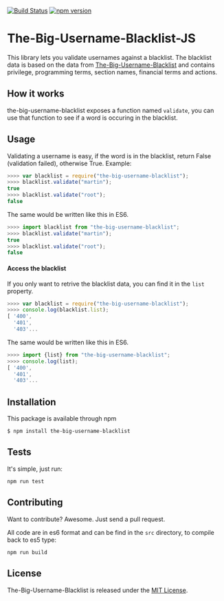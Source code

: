 [![Build Status](https://travis-ci.org/marteinn/The-Big-Username-Blacklist-JS.svg?branch=master)](https://travis-ci.org/marteinn/the-big-username-blacklist-js)
[![npm version](https://badge.fury.io/js/the-big-username-blacklist.svg)](https://badge.fury.io/js/the-big-username-blacklist)

# The-Big-Username-Blacklist-JS

This library lets you validate usernames against a blacklist. The blacklist data is based on the data from [The-Big-Username-Blacklist](https://github.com/marteinn/The-Big-Username-Blacklist) and contains privilege, programming terms, section names, financial terms and actions.


## How it works

the-big-username-blacklist exposes a function named `validate`, you can use that function to see if a word is occuring in the blacklist.


## Usage

Validating a username is easy, if the word is in the blacklist, return False (validation failed), otherwise True. Example:

```javascript
>>>> var blacklist = require("the-big-username-blacklist");
>>>> blacklist.validate("martin");
true
>>>> blacklist.validate("root");
false
```


The same would be written like this in ES6.

```javascript
>>>> import blacklist from "the-big-username-blacklist";
>>>> blacklist.validate("martin");
true
>>>> blacklist.validate("root");
false
```

#### Access the blacklist

If you only want to retrive the blacklist data, you can find it in the `list` property.

```javascript
>>>> var blacklist = require("the-big-username-blacklist");
>>>> console.log(blacklist.list);
[ '400',
  '401',
  '403'...
```

The same would be written like this in ES6.

```javascript
>>>> import {list} from "the-big-username-blacklist";
>>>> console.log(list);
[ '400',
  '401',
  '403'...
```


## Installation

This package is available through npm

    $ npm install the-big-username-blacklist


## Tests

It's simple, just run:

    npm run test


## Contributing

Want to contribute? Awesome. Just send a pull request.

All code are in es6 format and can be find in the `src` directory, to compile back to es5 type:

    npm run build


## License

The-Big-Username-Blacklist is released under the [MIT License](http://www.opensource.org/licenses/MIT).
